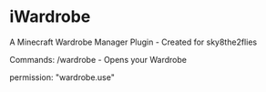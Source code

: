 iWardrobe
=========

A Minecraft Wardrobe Manager Plugin - Created for sky8the2flies

Commands:
/wardrobe - Opens your Wardrobe

permission: "wardrobe.use"
